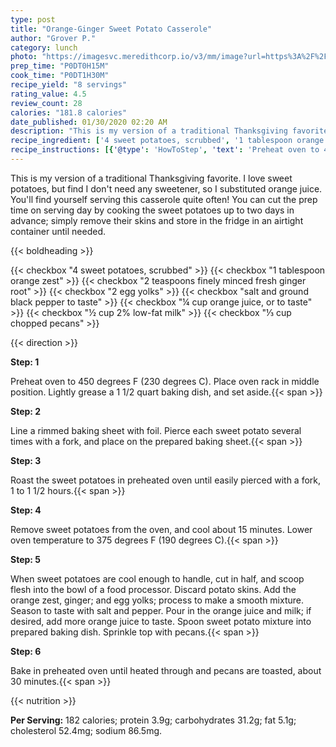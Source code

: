 ```yaml
---
type: post
title: "Orange-Ginger Sweet Potato Casserole"
author: "Grover P."
category: lunch
photo: "https://imagesvc.meredithcorp.io/v3/mm/image?url=https%3A%2F%2Fimages.media-allrecipes.com%2Fuserphotos%2F381870.jpg"
prep_time: "P0DT0H15M"
cook_time: "P0DT1H30M"
recipe_yield: "8 servings"
rating_value: 4.5
review_count: 28
calories: "181.8 calories"
date_published: 01/30/2020 02:20 AM
description: "This is my version of a traditional Thanksgiving favorite. I love sweet potatoes, but find I don't need any sweetener, so I substituted orange juice. You'll find yourself serving this casserole quite often! You can cut the prep time on serving day by cooking the sweet potatoes up to two days in advance; simply remove their skins and store in the fridge in an airtight container until needed."
recipe_ingredient: ['4 sweet potatoes, scrubbed', '1 tablespoon orange zest', '2 teaspoons finely minced fresh ginger root', '2 egg yolks', 'salt and ground black pepper to taste', '¼ cup orange juice, or to taste', '½ cup 2% low-fat milk', '⅓ cup chopped pecans']
recipe_instructions: [{'@type': 'HowToStep', 'text': 'Preheat oven to 450 degrees F (230 degrees C). Place oven rack in middle position. Lightly grease a 1 1/2 quart baking dish, and set aside.\n'}, {'@type': 'HowToStep', 'text': 'Line a rimmed baking sheet with foil. Pierce each sweet potato several times with a fork, and place on the prepared baking sheet.\n'}, {'@type': 'HowToStep', 'text': 'Roast the sweet potatoes in preheated oven until easily pierced with a fork, 1 to 1 1/2 hours.\n'}, {'@type': 'HowToStep', 'text': 'Remove sweet potatoes from the oven, and cool about 15 minutes. Lower oven temperature to 375  degrees F (190 degrees C).\n'}, {'@type': 'HowToStep', 'text': 'When sweet potatoes are cool enough to handle, cut in half, and scoop flesh into the bowl of a food processor. Discard potato skins. Add the orange zest, ginger; and egg yolks; process to make a smooth mixture. Season to taste with salt and pepper. Pour in the orange juice and milk; if desired, add more orange juice to taste. Spoon sweet potato mixture into prepared baking dish. Sprinkle top with pecans.\n'}, {'@type': 'HowToStep', 'text': 'Bake in preheated oven until heated through and pecans are toasted, about 30 minutes.\n'}]
---
```


This is my version of a traditional Thanksgiving favorite. I love sweet potatoes, but find I don't need any sweetener, so I substituted orange juice. You'll find yourself serving this casserole quite often! You can cut the prep time on serving day by cooking the sweet potatoes up to two days in advance; simply remove their skins and store in the fridge in an airtight container until needed. 

{{< boldheading >}}

{{< checkbox "4  sweet potatoes, scrubbed" >}}
{{< checkbox "1 tablespoon orange zest" >}}
{{< checkbox "2 teaspoons finely minced fresh ginger root" >}}
{{< checkbox "2  egg yolks" >}}
{{< checkbox "salt and ground black pepper to taste" >}}
{{< checkbox "¼ cup orange juice, or to taste" >}}
{{< checkbox "½ cup 2% low-fat milk" >}}
{{< checkbox "⅓ cup chopped pecans" >}}


{{< direction >}}

**Step: 1**

Preheat oven to 450 degrees F (230 degrees C). Place oven rack in middle position. Lightly grease a 1 1/2 quart baking dish, and set aside.{{< span >}}

**Step: 2**

Line a rimmed baking sheet with foil. Pierce each sweet potato several times with a fork, and place on the prepared baking sheet.{{< span >}}

**Step: 3**

Roast the sweet potatoes in preheated oven until easily pierced with a fork, 1 to 1 1/2 hours.{{< span >}}

**Step: 4**

Remove sweet potatoes from the oven, and cool about 15 minutes. Lower oven temperature to 375  degrees F (190 degrees C).{{< span >}}

**Step: 5**

When sweet potatoes are cool enough to handle, cut in half, and scoop flesh into the bowl of a food processor. Discard potato skins. Add the orange zest, ginger; and egg yolks; process to make a smooth mixture. Season to taste with salt and pepper. Pour in the orange juice and milk; if desired, add more orange juice to taste. Spoon sweet potato mixture into prepared baking dish. Sprinkle top with pecans.{{< span >}}

**Step: 6**

Bake in preheated oven until heated through and pecans are toasted, about 30 minutes.{{< span >}}

{{< nutrition >}}

**Per Serving:** 182 calories; protein 3.9g; carbohydrates 31.2g; fat 5.1g; cholesterol 52.4mg; sodium 86.5mg.